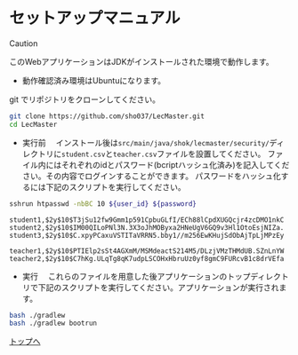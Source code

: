 # セットアップマニュアル

> [!CAUTION]
> このWebアプリケーションはJDKがインストールされた環境で動作します。

* 動作確認済み環境はUbuntuになります。

git でリポジトリをクローンしてください。
```bash
git clone https://github.com/sho037/LecMaster.git
cd LecMaster
```

*  実行前
　インストール後は`src/main/java/shok/lecmaster/security/`ディレクトリに`student.csv`と`teacher.csv`ファイルを設置してください。
ファイル内にはそれぞれのidとパスワード(bcriptハッシュ化済み)を記入してください。その内容でログインすることができます。
パスワードをハッシュ化するには下記のスクリプトを実行してください。
```bash
sshrun htpasswd -nbBC 10 ${user_id} ${password}
```

```例(student.csv)
student1,$2y$10$T3jSu12fw9Gmm1p591CpbuGLfI/ECh88lCpdXUGQcjr4zcDMO1nkC
student2,$2y$10$IM00QILoPNl3N.3X3oJhMOByxa2HNeUgV6GQ9v3Hl1OtoEsjNIZa.
student3,$2y$10$C.xpyPCaxuVSTITaVRRN5.bby1//m256EwKHujSdObAjTpLjMPzEy
```

```例(teacher.csv)
teacher1,$2y$10$PTIElp2sSt4AGXmM/MSMdeactS214M5/DLzjVMzTHMdUB.SZnLnYW
teacher2,$2y$10$C7hKg.ULqTg8qK7udpLSCOHxHbruUz0yf8gmC9FURcvB1c8drVEfa
```
*  実行
　これらのファイルを用意した後アプリケーションのトップディレクトリで下記のスクリプトを実行してください。アプリケーションが実行されます。

```bash
bash ./gradlew
bash ./gradlew bootrun
```

[トップへ](../README.md)
